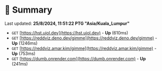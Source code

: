 # 📖 Summary
Last updated: **25/8/2024, 11:51:22 PTG "Asia/Kuala_Lumpur"**

- `GET` [https://hst.ujol.dev](https://hst.ujol.dev) - **Up** (610ms)
- `GET` [https://reddviz.deno.dev/gimme](https://reddviz.deno.dev/gimme) - **Up** (1246ms)
- `GET` [https://reddviz.amar.kim/gimme](https://reddviz.amar.kim/gimme) - **Up** (753ms)
- `GET` [https://dumb.onrender.com](https://dumb.onrender.com) - **Up** (241ms)
